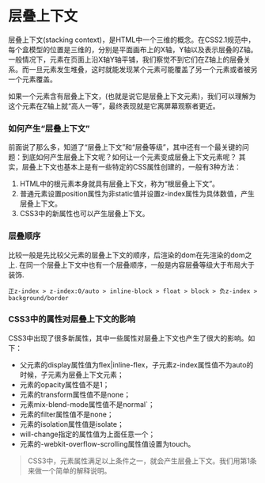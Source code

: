 # 层叠上下文
层叠上下文(stacking context)，是HTML中一个三维的概念。在CSS2.1规范中，每个盒模型的位置是三维的，分别是平面画布上的X轴，Y轴以及表示层叠的Z轴。一般情况下，元素在页面上沿X轴Y轴平铺，我们察觉不到它们在Z轴上的层叠关系。而一旦元素发生堆叠，这时就能发现某个元素可能覆盖了另一个元素或者被另一个元素覆盖。

如果一个元素含有层叠上下文，(也就是说它是层叠上下文元素)，我们可以理解为这个元素在Z轴上就“高人一等”，最终表现就是它离屏幕观察者更近。

### 如何产生“层叠上下文”
前面说了那么多，知道了“层叠上下文”和“层叠等级”，其中还有一个最关键的问题：到底如何产生层叠上下文呢？如何让一个元素变成层叠上下文元素呢？
其实，层叠上下文也基本上是有一些特定的CSS属性创建的，一般有3种方法：

1. HTML中的根元素<html></html>本身就具有层叠上下文，称为“根层叠上下文”。
2. 普通元素设置position属性为非static值并设置z-index属性为具体数值，产生层叠上下文。
3. CSS3中的新属性也可以产生层叠上下文。

### 层叠顺序
比较一般是先比较父元素的层叠上下文的顺序，后渲染的dom在先渲染的dom之上.
在同一个层叠上下文中也有一个层叠顺序，一般是内容层叠等级大于布局大于装饰.
```
正z-index > z-index:0/auto > inline-block > float > block > 负z-index > background/border
```

### CSS3中的属性对层叠上下文的影响
CSS3中出现了很多新属性，其中一些属性对层叠上下文也产生了很大的影响。如下：

- 父元素的display属性值为flex|inline-flex，子元素z-index属性值不为auto的时候，子元素为层叠上下文元素；
- 元素的opacity属性值不是1；
- 元素的transform属性值不是none；
- 元素mix-blend-mode属性值不是normal`；
- 元素的filter属性值不是none；
- 元素的isolation属性值是isolate；
- will-change指定的属性值为上面任意一个；
- 元素的-webkit-overflow-scrolling属性值设置为touch。

> CSS3中，元素属性满足以上条件之一，就会产生层叠上下文。我们用第1条来做一个简单的解释说明。

